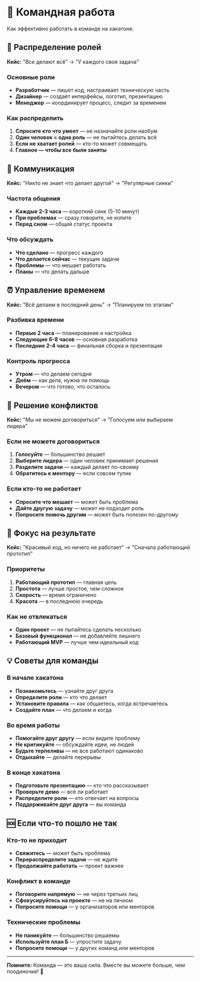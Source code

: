 # 🤝 Командная работа

Как эффективно работать в команде на хакатоне.

## 🎯 Распределение ролей

**Кейс:** "Все делают всё" → "У каждого своя задача"

### Основные роли
- **Разработчик** — пишет код, настраивает техническую часть
- **Дизайнер** — создаёт интерфейсы, логотип, презентацию
- **Менеджер** — координирует процесс, следит за временем

### Как распределить
1. **Спросите кто что умеет** — не назначайте роли наобум
2. **Один человек = одна роль** — не пытайтесь делать всё
3. **Если не хватает ролей** — кто-то может совмещать
4. **Главное — чтобы все были заняты**

## 💬 Коммуникация

**Кейс:** "Никто не знает что делает другой" → "Регулярные синки"

### Частота общения
- **Каждые 2-3 часа** — короткий синк (5-10 минут)
- **При проблемах** — сразу говорите, не копите
- **Перед сном** — общий статус проекта

### Что обсуждать
- **Что сделано** — прогресс каждого
- **Что делается сейчас** — текущие задачи
- **Проблемы** — что мешает работать
- **Планы** — что делать дальше

## ⏰ Управление временем

**Кейс:** "Всё делаем в последний день" → "Планируем по этапам"

### Разбивка времени
- **Первые 2 часа** — планирование и настройка
- **Следующие 6-8 часов** — основная разработка
- **Последние 2-4 часа** — финальная сборка и презентация

### Контроль прогресса
- **Утром** — что делаем сегодня
- **Днём** — как дела, нужна ли помощь
- **Вечером** — что готово, что осталось

## 🚨 Решение конфликтов

**Кейс:** "Мы не можем договориться" → "Голосуем или выбираем лидера"

### Если не можете договориться
1. **Голосуйте** — большинство решает
2. **Выберите лидера** — один человек принимает решения
3. **Разделите задачи** — каждый делает по-своему
4. **Обратитесь к ментору** — если совсем тупик

### Если кто-то не работает
- **Спросите что мешает** — может быть проблема
- **Дайте другую задачу** — может не подходит роль
- **Попросите помочь другим** — может быть полезен по-другому

## 🎯 Фокус на результате

**Кейс:** "Красивый код, но ничего не работает" → "Сначала работающий прототип"

### Приоритеты
1. **Работающий прототип** — главная цель
2. **Простота** — лучше простое, чем сложное
3. **Скорость** — время ограничено
4. **Красота** — в последнюю очередь

### Как не отвлекаться
- **Один проект** — не пытайтесь сделать несколько
- **Базовый функционал** — не добавляйте лишнего
- **Работающий MVP** — лучше чем идеальный код

## 💡 Советы для команды

### В начале хакатона
- **Познакомьтесь** — узнайте друг друга
- **Определите роли** — кто что делает
- **Установите правила** — как общаетесь, когда встречаетесь
- **Создайте план** — что делаем и когда

### Во время работы
- **Помогайте друг другу** — если видите проблему
- **Не критикуйте** — обсуждайте идеи, не людей
- **Будьте терпеливы** — не все работают одинаково
- **Отдыхайте** — делайте перерывы

### В конце хакатона
- **Подготовьте презентацию** — кто что рассказывает
- **Проверьте демо** — всё ли работает
- **Распределите роли** — кто отвечает на вопросы
- **Поддерживайте друг друга** — вы команда

## 🆘 Если что-то пошло не так

### Кто-то не приходит
- **Свяжитесь** — может быть проблема
- **Перераспределите задачи** — не ждите
- **Продолжайте работать** — проект важнее

### Конфликт в команде
- **Поговорите напрямую** — не через третьих лиц
- **Сфокусируйтесь на проекте** — не на личном
- **Попросите помощи** — у организаторов или менторов

### Технические проблемы
- **Не паникуйте** — большинство решаемы
- **Используйте план Б** — упростите задачу
- **Попросите помощи** — у других команд или менторов

---

**Помните:** Команда — это ваша сила. Вместе вы можете больше, чем поодиночке! 💪
